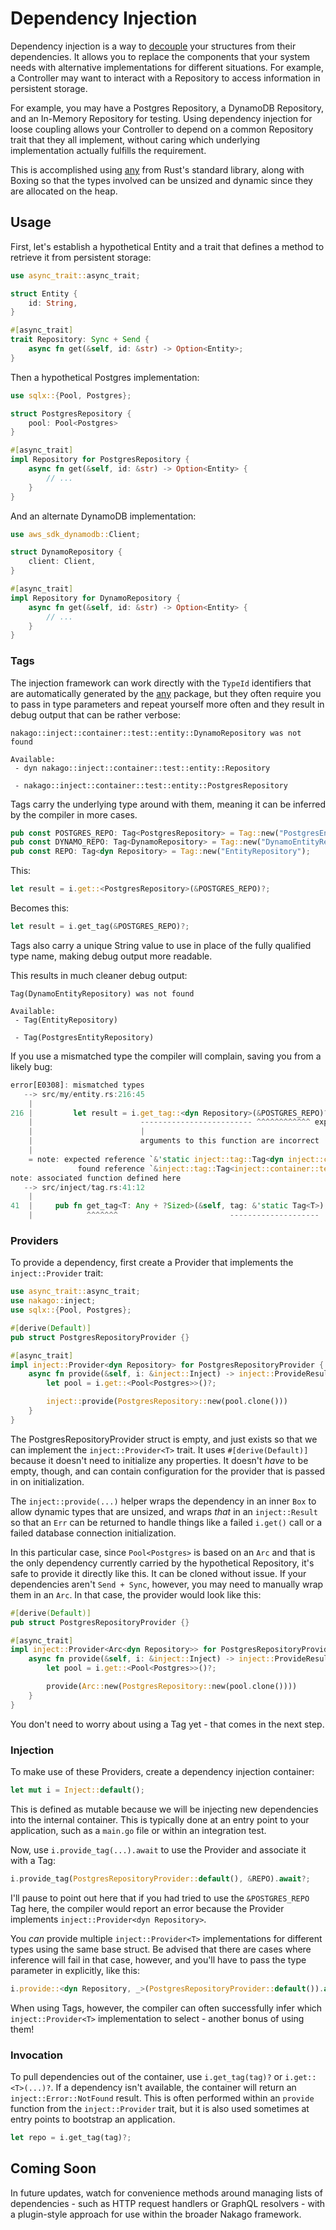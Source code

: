 # Dependency Injection

Dependency injection is a way to [decouple](https://en.wikipedia.org/wiki/Loose_coupling) your structures from their dependencies. It allows you to replace the components that your system needs with alternative implementations for different situations. For example, a Controller may want to interact with a Repository to access information in persistent storage.

For example, you may have a Postgres Repository, a DynamoDB Repository, and an In-Memory Repository for testing. Using dependency injection for loose coupling allows your Controller to depend on a common Repository trait that they all implement, without caring which underlying implementation actually fulfills the requirement.

This is accomplished using [any](https://doc.rust-lang.org/std/any/index.html) from Rust's standard library, along with Boxing so that the types involved can be unsized and dynamic since they are allocated on the heap.

## Usage

First, let's establish a hypothetical Entity and a trait that defines a method to retrieve it from persistent storage:

```rs
use async_trait::async_trait;

struct Entity {
    id: String,
}

#[async_trait]
trait Repository: Sync + Send {
    async fn get(&self, id: &str) -> Option<Entity>;
}
```

Then a hypothetical Postgres implementation:

```rs
use sqlx::{Pool, Postgres};

struct PostgresRepository {
    pool: Pool<Postgres>
}

#[async_trait]
impl Repository for PostgresRepository {
    async fn get(&self, id: &str) -> Option<Entity> {
        // ...
    }
}
```

And an alternate DynamoDB implementation:

```rs
use aws_sdk_dynamodb::Client;

struct DynamoRepository {
    client: Client,
}

#[async_trait]
impl Repository for DynamoRepository {
    async fn get(&self, id: &str) -> Option<Entity> {
        // ...
    }
}
```

### Tags

The injection framework can work directly with the `TypeId` identifiers that are automatically generated by the [any](https://doc.rust-lang.org/std/any/index.html) package, but they often require you to pass in type parameters and repeat yourself more often and they result in debug output that can be rather verbose:

```text
nakago::inject::container::test::entity::DynamoRepository was not found

Available:
 - dyn nakago::inject::container::test::entity::Repository

 - nakago::inject::container::test::entity::PostgresRepository
```

Tags carry the underlying type around with them, meaning it can be inferred by the compiler in more cases.

```rs
pub const POSTGRES_REPO: Tag<PostgresRepository> = Tag::new("PostgresEntityRepository");
pub const DYNAMO_REPO: Tag<DynamoRepository> = Tag::new("DynamoEntityRepository");
pub const REPO: Tag<dyn Repository> = Tag::new("EntityRepository");
```

This:

```rs
let result = i.get::<PostgresRepository>(&POSTGRES_REPO)?;
```

Becomes this:

```rs
let result = i.get_tag(&POSTGRES_REPO)?;
```

Tags also carry a unique String value to use in place of the fully qualified type name, making debug output more readable.

This results in much cleaner debug output:

```text
Tag(DynamoEntityRepository) was not found

Available:
 - Tag(EntityRepository)

 - Tag(PostgresEntityRepository)
```

If you use a mismatched type the compiler will complain, saving you from a likely bug:

```rs
error[E0308]: mismatched types
   --> src/my/entity.rs:216:45
    |
216 |         let result = i.get_tag::<dyn Repository>(&POSTGRES_REPO)?;
    |                        ------------------------- ^^^^^^^^^^^^ expected trait object `dyn inject::container::test::entity::Repository`, found struct `inject::container::test::entity::PostgresRepository`
    |                        |
    |                        arguments to this function are incorrect
    |
    = note: expected reference `&'static inject::tag::Tag<dyn inject::container::test::entity::Repository>`
               found reference `&inject::tag::Tag<inject::container::test::entity::PostgresRepository>`
note: associated function defined here
   --> src/inject/tag.rs:41:12
    |
41  |     pub fn get_tag<T: Any + ?Sized>(&self, tag: &'static Tag<T>) -> Result<&T, Error> {
    |            ^^^^^^^                         --------------------
```

### Providers

To provide a dependency, first create a Provider that implements the `inject::Provider` trait:

```rs
use async_trait::async_trait;
use nakago::inject;
use sqlx::{Pool, Postgres};

#[derive(Default)]
pub struct PostgresRepositoryProvider {}

#[async_trait]
impl inject::Provider<dyn Repository> for PostgresRepositoryProvider {
    async fn provide(&self, i: &inject::Inject) -> inject::ProvideResult<dyn Repository> {
        let pool = i.get::<Pool<Postgres>>()?;

        inject::provide(PostgresRepository::new(pool.clone()))
    }
}
```

The PostgresRepositoryProvider struct is empty, and just exists so that we can implement the `inject::Provider<T>` trait. It uses `#[derive(Default)]` because it doesn't need to initialize any properties. It doesn't *have* to be empty, though, and can contain configuration for the provider that is passed in on initialization.

The `inject::provide(...)` helper wraps the dependency in an inner `Box` to allow dynamic types that are unsized, and wraps *that* in an `inject::Result` so that an `Err` can be returned to handle things like a failed `i.get()` call or a failed database connection initialization.

In this particular case, since `Pool<Postgres>` is based on an `Arc` and that is the only dependency currently carried by the hypothetical Repository, it's safe to provide it directly like this. It can be cloned without issue. If your dependencies aren't `Send + Sync`, however, you may need to manually wrap them in an `Arc`. In that case, the provider would look like this:

```rs
#[derive(Default)]
pub struct PostgresRepositoryProvider {}

#[async_trait]
impl inject::Provider<Arc<dyn Repository>> for PostgresRepositoryProvider {
    async fn provide(&self, i: &inject::Inject) -> inject::ProvideResult<Arc<dyn Repository>> {
        let pool = i.get::<Pool<Postgres>>()?;

        provide(Arc::new(PostgresRepository::new(pool.clone())))
    }
}
```

You don't need to worry about using a Tag yet - that comes in the next step.

### Injection

To make use of these Providers, create a dependency injection container:

```rs
let mut i = Inject::default();
```

This is defined as mutable because we will be injecting new dependencies into the internal container. This is typically done at an entry point to your application, such as a `main.go` file or within an integration test.

Now, use `i.provide_tag(...).await` to use the Provider and associate it with a Tag:

```rs
i.provide_tag(PostgresRepositoryProvider::default(), &REPO).await?;
```

I'll pause to point out here that if you had tried to use the `&POSTGRES_REPO` Tag here, the compiler would report an error because the Provider implements `inject::Provider<dyn Repository>`.

You *can* provide multiple `inject::Provider<T>` implementations for different types using the same base struct. Be advised that there are cases where inference will fail in that case, however, and you'll have to pass the type parameter in explicitly, like this:

```rs
i.provide::<dyn Repository, _>(PostgresRepositoryProvider::default()).await?;
```

When using Tags, however, the compiler can often successfully infer which `inject::Provider<T>` implementation to select - another bonus of using them!

### Invocation

To pull dependencies out of the container, use `i.get_tag(tag)?` or `i.get::<T>(...)?`. If a dependency isn't available, the container will return an `inject::Error::NotFound` result. This is often performed within an `provide` function from the `inject::Provider` trait, but it is also used sometimes at entry points to bootstrap an application.

```rs
let repo = i.get_tag(tag)?;
```

## Coming Soon

In future updates, watch for convenience methods around managing lists of dependencies - such as HTTP request handlers or GraphQL resolvers - with a plugin-style approach for use within the broader Nakago framework.
